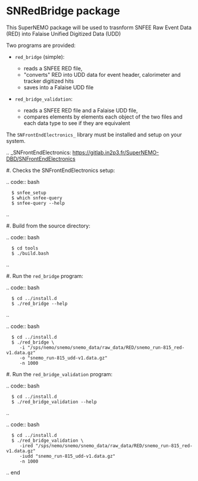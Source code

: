 SNRedBridge package
===================

This SuperNEMO package will be used to trasnform SNFEE Raw Event Data (RED) into Falaise Unified Digitized Data (UDD)



Two programs are provided:

* ``red_bridge`` (simple):

  - reads a SNFEE RED file,
  - "converts" RED into UDD data for event header, calorimeter and tracker digitized hits
  - saves into a Falaise UDD file

* ``red_bridge_validation``:

  - reads a SNFEE RED file and a Falaise UDD file,
  - compares elements by elements each object of the two files and each data type to see if they are equivalent


The ``SNFrontEndElectronics_`` library must be installed and setup on your system.

.. _SNFrontEndElectronics: https://gitlab.in2p3.fr/SuperNEMO-DBD/SNFrontEndElectronics


#. Checks the SNFrontEndElectronics setup:

   .. code:: bash

      $ snfee_setup
      $ which snfee-query
      $ snfee-query --help
   ..

#. Build from the source directory:

   .. code:: bash

      $ cd tools
      $ ./build.bash
   ..

#. Run the ``red_bridge`` program:

   .. code:: bash

      $ cd ../install.d
      $ ./red_bridge --help
   ..

   .. code:: bash

      $ cd ../install.d
      $ ./red_bridge \
	     -i "/sps/nemo/snemo/snemo_data/raw_data/RED/snemo_run-815_red-v1.data.gz"
         -o "snemo_run-815_udd-v1.data.gz"
	     -n 1000

#. Run the ``red_bridge_validation`` program:

   .. code:: bash

      $ cd ../install.d
      $ ./red_bridge_validation --help
   ..

   .. code:: bash

      $ cd ../install.d
      $ ./red_bridge_validation \
	     -ired "/sps/nemo/snemo/snemo_data/raw_data/RED/snemo_run-815_red-v1.data.gz"
	     -iudd "snemo_run-815_udd-v1.data.gz"
	     -n 1000

.. end





#
